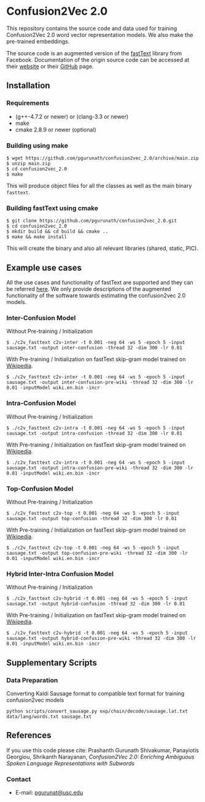 # Confusion2Vec 2.0
This repository contains the source code and data used for training Confusion2Vec 2.0 word vector representation models. We also make the pre-trained embeddings.

The source code is an augmented version of the [fastText](https://fasttext.cc/) library from Facebook. Documentation of the origin source code can be accessed at their [website](https://fasttext.cc) or their [GitHub](https://github.com/facebookresearch/fastText) page.

## Installation
### Requirements
 
* (g++-4.7.2 or newer) or (clang-3.3 or newer)
* make
* cmake 2.8.9 or newer (optional)

### Building using make

```
$ wget https://github.com/pgurunath/confusion2vec_2.0/archive/main.zip
$ unzip main.zip
$ cd confusion2vec_2.0
$ make
```

This will produce object files for all the classes as well as the main binary `fasttext`.

### Building fastText using cmake

```
$ git clone https://github.com/pgurunath/confusion2vec_2.0.git
$ cd confusion2vec_2.0
$ mkdir build && cd build && cmake ..
$ make && make install
```

This will create the binary and also all relevant libraries (shared, static, PIC).

## Example use cases
All the use cases and functionality of fastText are supported and they can be referred [here](https://github.com/facebookresearch/fastText). We only provide descriptions of the augmented functionality of the software towards estimating the confusion2vec 2.0 models.

### Inter-Confusion Model
Without Pre-training / Initialization
```
$ ./c2v_fasttext c2v-inter -t 0.001 -neg 64 -ws 5 -epoch 5 -input sausage.txt -output inter-confusion -thread 32 -dim 300 -lr 0.01
```

With Pre-training / Initialization on fastText skip-gram model trained on [Wikipedia](https://fasttext.cc/docs/en/pretrained-vectors.html).
```
$ ./c2v_fasttext c2v-inter -t 0.001 -neg 64 -ws 5 -epoch 5 -input sausage.txt -output inter-confusion-pre-wiki -thread 32 -dim 300 -lr 0.01 -inputModel wiki.en.bin -incr
```

### Intra-Confusion Model
Without Pre-training / Initialization
```
$ ./c2v_fasttext c2v-intra -t 0.001 -neg 64 -ws 5 -epoch 5 -input sausage.txt -output intra-confusion -thread 32 -dim 300 -lr 0.01
```

With Pre-training / Initialization on fastText skip-gram model trained on [Wikipedia](https://fasttext.cc/docs/en/pretrained-vectors.html).
```
$ ./c2v_fasttext c2v-intra -t 0.001 -neg 64 -ws 5 -epoch 5 -input sausage.txt -output intra-confusion-pre-wiki -thread 32 -dim 300 -lr 0.01 -inputModel wiki.en.bin -incr
```

### Top-Confusion Model
Without Pre-training / Initialization
```
$ ./c2v_fasttext c2v-top -t 0.001 -neg 64 -ws 5 -epoch 5 -input sausage.txt -output top-confusion -thread 32 -dim 300 -lr 0.01
```

With Pre-training / Initialization on fastText skip-gram model trained on [Wikipedia](https://fasttext.cc/docs/en/pretrained-vectors.html).
```
$ ./c2v_fasttext c2v-top -t 0.001 -neg 64 -ws 5 -epoch 5 -input sausage.txt -output top-confusion-pre-wiki -thread 32 -dim 300 -lr 0.01 -inputModel wiki.en.bin -incr
```

### Hybrid Inter-Intra Confusion Model 
Without Pre-training / Initialization
```
$ ./c2v_fasttext c2v-hybrid -t 0.001 -neg 64 -ws 5 -epoch 5 -input sausage.txt -output hybrid-confusion -thread 32 -dim 300 -lr 0.01
```

With Pre-training / Initialization on fastText skip-gram model trained on [Wikipedia](https://fasttext.cc/docs/en/pretrained-vectors.html).
```
$ ./c2v_fasttext c2v-hybrid -t 0.001 -neg 64 -ws 5 -epoch 5 -input sausage.txt -output hybrid-confusion-pre-wiki -thread 32 -dim 300 -lr 0.01 -inputModel wiki.en.bin -incr
```

## Supplementary Scripts
### Data Preparation
Converting Kaldi Sausage format to compatible text format for training confusion2vec models
```
python scripts/convert_sausage.py exp/chain/decode/sausage.lat.txt data/lang/words.txt sausage.txt
```

## References
If you use this code please cite:
Prashanth Gurunath Shivakumar, Panayiotis Georgiou, Shrikanth Narayanan, *Confusion2Vec 2.0: Enriching Ambiguous Spoken Language Representations with Subwords*

### Contact
* E-mail: [pgurunat@usc.edu](mailto:pgurunat@usc.edu)
